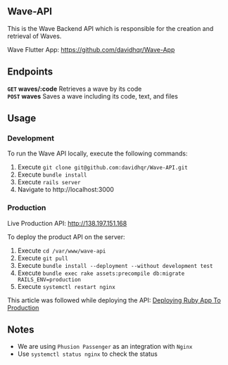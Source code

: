 ## Wave-API

This is the Wave Backend API which is responsible for the creation and retrieval of Waves.

Wave Flutter App: https://github.com/davidhqr/Wave-App

## Endpoints

**`GET` waves/:code** Retrieves a wave by its code  
**`POST` waves** Saves a wave including its code, text, and files

## Usage

### Development

To run the Wave API locally, execute the following commands:
1. Execute `git clone git@github.com:davidhqr/Wave-API.git`
2. Execute `bundle install`
3. Execute `rails server`
4. Navigate to http://localhost:3000

### Production

Live Production API: http://138.197.151.168

To deploy the product API on the server:
1. Execute `cd /var/www/wave-api`
1. Execute `git pull`
2. Execute `bundle install --deployment --without development test`
3. Execute `bundle exec rake assets:precompile db:migrate RAILS_ENV=production`
4. Execute `systemctl restart nginx`

This article was followed while deploying the API: [Deploying Ruby App To Production](https://www.phusionpassenger.com/library/walkthroughs/deploy/ruby/ownserver/nginx/oss/el7/deploy_app.html)

## Notes
- We are using `Phusion Passenger` as an integration with `Nginx`
- Use `systemctl status nginx` to check the status
